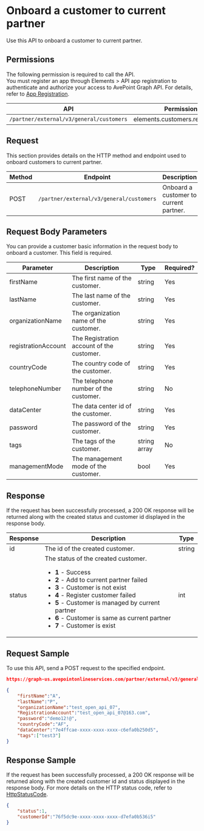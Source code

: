 # Onboard a customer to current partner

Use this API to onboard a customer to current partner.

## Permissions  

The following permission is required to call the API.  
You must register an app through Elements > API app registration to authenticate and authorize your access to AvePoint Graph API. For details, refer to [App Registration](https://cdn.avepoint.com/assets/apelements-webhelp/avepoint-elements-for-partners/index.htm#!Documents/appregistration.htm).  

| API  | Permission  |
|-----------|--------|
| `/partner/external/v3/general/customers` | elements.customers.readwrite.all     |

## Request

This section provides details on the HTTP method and endpoint used to onboard customers to current partner.

| Method | Endpoint | Description |
| --- | --- | --- |
| POST | `/partner/external/v3/general/customers` | Onboard a customer to current partner. |

## Request Body Parameters

You can provide a customer basic information in the request body to onboard a customer. This field is required.

|Parameter|Description | Type|Required?|
|---|---|---|---|
|firstName            |The first name of the customer.                   |string      |Yes|
|lastName             |The last name of the customer.                    |string      |Yes|
|organizationName     |The organization name of the customer.            |string      |Yes|
|registrationAccount  |The Registration account of the customer.         |string      |Yes|
|countryCode          |The country code of the customer.                 |string      |Yes|
|telephoneNumber      |The telephone number of the customer.             |string      |No |
|dataCenter           |The data center id of the customer.               |string      |Yes|
|password             |The password of the customer.                     |string      |Yes|
|tags                 |The tags of the customer.                         |string array|No |
|managementMode       |The management mode of the customer.              |bool        |Yes|

## Response

If the request has been successfully processed, a 200 OK response will be returned along with the created status and customer id displayed in the response body.

| Response | Description | Type |
| --- | --- | --- |
| id     | The id of the created customer.     | string |
| status | The status of the created customer.<ul><li>**1** - Success</li><li>**2** - Add to current partner failed</li><li>**3** - Customer is not exist</li><li>**4** - Register customer failed</li><li>**5** - Customer is managed by current partner</li><li>**6** - Customer is same as current partner</li><li>**7** - Customer is exist</li></ul> | int |

## Request Sample

To use this API, send a POST request to the specified endpoint.

```json
https://graph-us.avepointonlineservices.com/partner/external/v3/general/customers

{
    "firstName":"A",
    "lastName":"P",
    "organizationName":"test_open_api_07",
    "RegistrationAccount":"test_open_api_07@163.com",
    "password":"demo12!@",
    "countryCode":"AF",
    "dataCenter":"7e4ffcae-xxxx-xxxx-xxxx-c6efa0b250d5",
    "tags":["test3"]
}
```

## Response Sample  

If the request has been successfully processed, a 200 OK response will be returned along with the created customer id and status displayed in the response body. For more details on the HTTP status code, refer to [HttpStatusCode](https://learn.avepoint.com/docs/Use-AvePoint-Graph-API.html#http-status-code).

```json
{
    "status":1,
    "customerId":"76f5dc9e-xxxx-xxxx-xxxx-d7efa0b536i5"
}